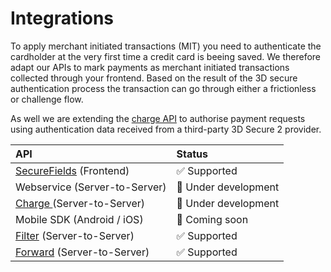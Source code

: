 # Integrations

To apply merchant initiated transactions \(MIT\) you need to authenticate the cardholder at the very first time a credit card is beeing saved. We therefore adapt our APIs to mark payments as merchant initiated transactions collected through your frontend. Based on the  result of the 3D secure authentication process the transaction can go through either a frictionless or challenge flow. 

As well we are extending the [charge API](../../use-stored-cards/authorize.md) to authorise payment requests using authentication data received from a third-party 3D Secure 2 provider.

| API | Status |
| :--- | :--- |
| [SecureFields](../../guides/3d-secure-v1-v2/securefields-1/) \(Frontend\) | ✅ Supported  |
| Webservice \(Server-to-Server\) | 🚧 Under development |
| [Charge ](../../use-stored-cards/authorize.md)\(Server-to-Server\) | 🚧 Under development |
| Mobile SDK \(Android / iOS\) | 🚧 Coming soon |
| [Filter](../../collect-and-store-cards/filter-payloads.md) \(Server-to-Server\) | ✅ Supported  |
| [Forward](../../use-stored-cards/forward/) \(Server-to-Server\) | ✅ Supported  |

